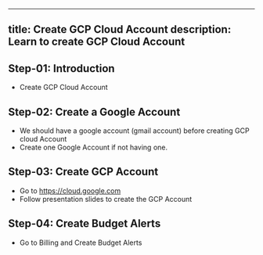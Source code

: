
---
title: Create GCP Cloud Account
description: Learn to create GCP Cloud Account
---

## Step-01: Introduction
- Create GCP Cloud Account

## Step-02: Create a Google Account
- We should have a google account (gmail account) before creating GCP cloud Account
- Create one Google Account if not having one.

## Step-03: Create GCP Account
- Go to https://cloud.google.com
- Follow presentation slides to create the GCP Account

## Step-04: Create Budget Alerts
- Go to Billing and Create Budget Alerts

